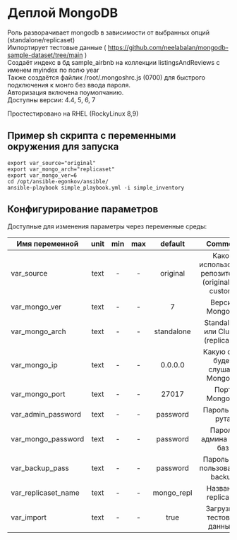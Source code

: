 # Деплой MongoDB

Роль разворачивает mongodb в зависимости от выбранных опций (standalone/replicaset)  
Импортирует тестовые данные ( https://github.com/neelabalan/mongodb-sample-dataset/tree/main )  
Создаёт индекс в бд sample_airbnb на коллекции listingsAndReviews с именем myindex по полю year  
Также создаётся файлик /root/.mongoshrc.js (0700) для быстрого подключения к монго без ввода пароля.  
Авторизация включена поумолчанию.  
Доступны версии: 4.4, 5, 6, 7  

Простестировано на RHEL (RockyLinux 8,9)

## Пример sh скрипта с переменными окружения для запуска
    export var_source="original"
    export var_mongo_arch="replicaset"
    export var_mongo_ver=6
    cd /opt/ansible-egonkov/ansible/
    ansible-playbook simple_playbook.yml -i simple_inventory


## Конфигурирование параметров

Доступные для изменения параметры через переменные среды:

| Имя переменной              |  unit  |  min  |  max  | default           | Comment |
| --------------------------- | :---:  | :---: | :---: | :---------------: | :-----: |
| var_source                  | text   | -     | -     | original          | Какой использовать репозиторий (original или custom) |
| var_mongo_ver               | text   | -     | -     | 7                 | Версия MongoDB |
| var_mongo_arch              | text   | -     | -     | standalone        | Standalone или Cluster (replicaset) |
| var_mongo_ip                | text   | -     | -     | 0.0.0.0           | Какую сеть будет слушать MongoDB |
| var_mongo_port              | text   | -     | -     | 27017             | Порт MongoDB |
| var_admin_password          | text   | -     | -     | password          | Пароль для рута |
| var_mongo_password          | text   | -     | -     | password          | Пароль админа всех баз |
| var_backup_pass             | text   | -     | -     | password          | Пароль для пользователя backup |
| var_replicaset_name         | text   | -     | -     | mongo_repl        | Название replicaset |
| var_import                  | text   | -     | -     | true              | Загрузить тестовые данные? |

